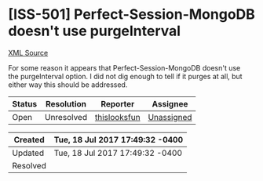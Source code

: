 # [ISS-501] Perfect-Session-MongoDB doesn't use purgeInterval

[XML Source](../xml/ISS-501.xml)
<p><p>For some reason it appears that Perfect-Session-MongoDB doesn't use the purgeInterval option. I did not dig enough to tell if it purges at all, but either way this should be addressed.</p></p>





Status|Resolution|Reporter|Assignee
------|----------|--------|--------
Open|Unresolved|[thislooksfun](thislooksfun)|[Unassigned]($-1)





Created|Tue, 18 Jul 2017 17:49:32 -0400
-------|--------------
Updated|Tue, 18 Jul 2017 17:49:32 -0400
Resolved|




